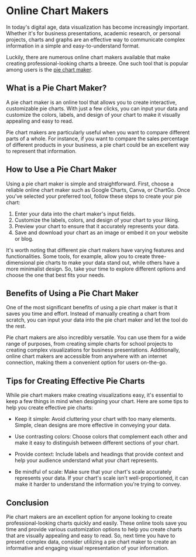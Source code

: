 # Online Chart Makers

In today's digital age, data visualization has become increasingly important. Whether it's for business presentations, academic research, or personal projects, charts and graphs are an effective way to communicate complex information in a simple and easy-to-understand format.

Luckily, there are numerous online chart makers available that make creating professional-looking charts a breeze. One such tool that is popular among users is the [pie chart maker](https://docs.kanaries.net/charts/pie-chart-maker). 

## What is a Pie Chart Maker?

A pie chart maker is an online tool that allows you to create interactive, customizable pie charts. With just a few clicks, you can input your data and customize the colors, labels, and design of your chart to make it visually appealing and easy to read.

Pie chart makers are particularly useful when you want to compare different parts of a whole. For instance, if you want to compare the sales percentage of different products in your business, a pie chart could be an excellent way to represent that information.

## How to Use a Pie Chart Maker

Using a pie chart maker is simple and straightforward. First, choose a reliable online chart maker such as Google Charts, Canva, or ChartGo. Once you've selected your preferred tool, follow these steps to create your pie chart:

1. Enter your data into the chart maker's input fields.
2. Customize the labels, colors, and design of your chart to your liking.
3. Preview your chart to ensure that it accurately represents your data.
4. Save and download your chart as an image or embed it on your website or blog.

It's worth noting that different pie chart makers have varying features and functionalities. Some tools, for example, allow you to create three-dimensional pie charts to make your data stand out, while others have a more minimalist design. So, take your time to explore different options and choose the one that best fits your needs.

## Benefits of Using a Pie Chart Maker

One of the most significant benefits of using a pie chart maker is that it saves you time and effort. Instead of manually creating a chart from scratch, you can input your data into the pie chart maker and let the tool do the rest.

Pie chart makers are also incredibly versatile. You can use them for a wide range of purposes, from creating simple charts for school projects to creating complex visualizations for business presentations. Additionally, online chart makers are accessible from anywhere with an internet connection, making them a convenient option for users on-the-go.

## Tips for Creating Effective Pie Charts

While pie chart makers make creating visualizations easy, it's essential to keep a few things in mind when designing your chart. Here are some tips to help you create effective pie charts:

- Keep it simple: Avoid cluttering your chart with too many elements. Simple, clean designs are more effective in conveying your data.

- Use contrasting colors: Choose colors that complement each other and make it easy to distinguish between different sections of your chart.

- Provide context: Include labels and headings that provide context and help your audience understand what your chart represents.

- Be mindful of scale: Make sure that your chart's scale accurately represents your data. If your chart's scale isn't well-proportioned, it can make it harder to understand the information you're trying to convey.

## Conclusion

Pie chart makers are an excellent option for anyone looking to create professional-looking charts quickly and easily. These online tools save you time and provide various customization options to help you create charts that are visually appealing and easy to read. So, next time you have to present complex data, consider utilizing a pie chart maker to create an informative and engaging visual representation of your information.
